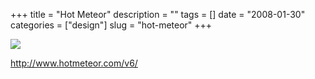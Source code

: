 +++
title = "Hot Meteor"
description = ""
tags = []
date = "2008-01-30"
categories = ["design"]
slug = "hot-meteor"
+++


 

  <div id="screens-thumbs" class="clearfix">
    <div class="txt-center" id="design-submission"><a href="http://www.hotmeteor.com/v6/"><img id='bluga-thumbnail-1029' class='bluga-thumbnail large' src='http://media.konigi.com/bluga/
wt47f281d060c7f_0.jpg'/></a></div>  
  </div>   
<p><a href="http://www.hotmeteor.com/v6/">http://www.hotmeteor.com/v6/</a></p>




